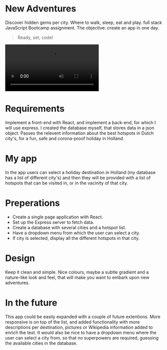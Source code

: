 # New Adventures
Discover hidden gems per city. Where to walk, sleep, eat and play.
</salt> full stack JavaScript Bootcamp assignment. 
The objective: create an app in one day.  
> Ready, set, code!

![Preview](./Preview.mov)

# Requirements

Implement a front-end with React, and implement a back-end, for which I will use express. I created the database myself, that stores data in a json object. 
Passes the relevent information about the best hotspots in Dutch city's, for a fun, safe and corona-proof holiday in Holland. 

# My app
In the app users can select a holiday destination in Holland (my database has a list of different city's) and then they will be provided with a list of hotspots that can be visited in, or in the vacinity of that city. 

# Preperations

- Create a single page application with React. 
- Set up the Express server to fetch data.
- Create a database with several cities and a hotspot list.
- Have a dropdown menu from which the user can select a city.
- If city is selected, display all the different hotspots in that city.

# Design
Keep it clean and simple. Nice colours, maybe a subtle gradient and a nature-like look and feel, that will make you want to embark upon new adventures. 

# In the future
This app could be easily expanded with a couple of future extentions. 
More responsive is on top of the list, and added functionality with more descriptions per destination, pictures or Wikipedia information added to enrich the text. It would also be nice to have a dropdown menu where the user can select a city from, so that no superpowers are required, guessing the available cities in the database. 
